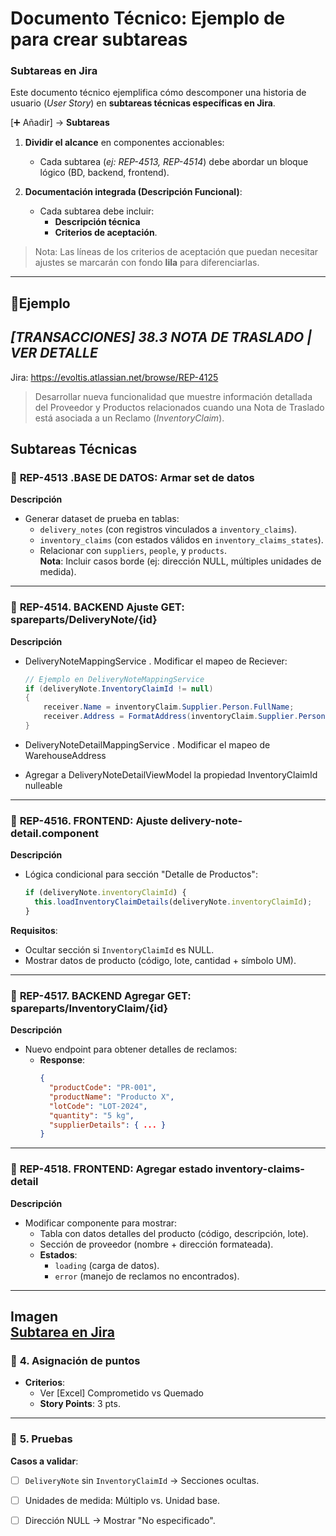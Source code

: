 #  **Documento Técnico: Ejemplo de para crear subtareas**

### **Subtareas en Jira**  
Este documento técnico ejemplifica cómo descomponer una historia de usuario (*User Story*) en **subtareas técnicas específicas en Jira**.  

[➕ Añadir]  -> **Subtareas**

1. **Dividir el alcance** en componentes accionables:  
   - Cada subtarea (_ej: REP-4513, REP-4514_) debe abordar un bloque lógico (BD, backend, frontend).  

2. **Documentación integrada (**Descripción Funcional**)**:  
   - Cada subtarea debe incluir:  
     - **Descripción técnica**
     - **Criterios de aceptación**. 
  
  >Nota: Las líneas de los criterios de aceptación que puedan necesitar ajustes se marcarán con fondo **lila** para diferenciarlas.

---
  
 ## 📌**Ejemplo**
  
## *[TRANSACCIONES] 38.3 NOTA DE TRASLADO | VER DETALLE*

Jira: https://evoltis.atlassian.net/browse/REP-4125

>Desarrollar nueva funcionalidad que muestre información detallada del Proveedor y Productos relacionados cuando una Nota de Traslado está asociada a un Reclamo (*InventoryClaim*).  



## **Subtareas Técnicas**  

### 📝 **REP-4513 .BASE DE DATOS: Armar set de datos**  
**Descripción**  
- Generar dataset de prueba en tablas:  
  - `delivery_notes` (con registros vinculados a `inventory_claims`).  
  - `inventory_claims` (con estados válidos en `inventory_claims_states`).  
  - Relacionar con `suppliers`, `people`, y `products`.  
**Nota**: Incluir casos borde (ej: dirección NULL, múltiples unidades de medida).  

---

### 📝 **REP-4514. BACKEND Ajuste GET: spareparts/DeliveryNote/{id}**  
**Descripción**  
- DeliveryNoteMappingService . Modificar el mapeo de Reciever:
  ```csharp
  // Ejemplo en DeliveryNoteMappingService
  if (deliveryNote.InventoryClaimId != null) 
  {
      receiver.Name = inventoryClaim.Supplier.Person.FullName;
      receiver.Address = FormatAddress(inventoryClaim.Supplier.Person.Address);
  }
  ```  

- DeliveryNoteDetailMappingService . Modificar el mapeo de WarehouseAddress
- Agregar a DeliveryNoteDetailViewModel la propiedad InventoryClaimId nulleable

---

### 📝 **REP-4516. FRONTEND: Ajuste delivery-note-detail.component**  
**Descripción**  
- Lógica condicional para sección "Detalle de Productos":  
  ```typescript
  if (deliveryNote.inventoryClaimId) {
    this.loadInventoryClaimDetails(deliveryNote.inventoryClaimId);
  }
  ```  
**Requisitos**:  
- Ocultar sección si `InventoryClaimId` es NULL.  
- Mostrar datos de producto (código, lote, cantidad + símbolo UM).  

---

### 📝 **REP-4517. BACKEND Agregar GET: spareparts/InventoryClaim/{id}**  
**Descripción**  
- Nuevo endpoint para obtener detalles de reclamos:  
  - **Response**:  
    ```json
    {
      "productCode": "PR-001",
      "productName": "Producto X",
      "lotCode": "LOT-2024",
      "quantity": "5 kg",
      "supplierDetails": { ... }
    }
    ```  
---

### 📝 **REP-4518. FRONTEND: Agregar estado inventory-claims-detail**  
**Descripción**  
- Modificar componente para mostrar:  
  - Tabla con datos detalles del producto (código, descripción, lote).  
  - Sección de proveedor (nombre + dirección formateada).  
  - **Estados**:  
    - `loading` (carga de datos).  
    - `error` (manejo de reclamos no encontrados).  

---
**Imagen**  
[Subtarea en Jira](https://tecnovoznoroeste-my.sharepoint.com/:i:/r/personal/vcontreras_evoltis_com/Documents/Archivos%20de%20chat%20de%20Microsoft%20Teams/subtareas-ejemplos.png?csf=1&web=1&e=5bWjni)
---

### 🔢 **4. Asignación de puntos**  
- **Criterios**:  
  - Ver [Excel] Comprometido vs Quemado 
  - **Story Points**: 3 pts.  

---

### 🧪 **5. Pruebas**  
**Casos a validar**:  
- [ ] `DeliveryNote` sin `InventoryClaimId` → Secciones ocultas.  
- [ ] Unidades de medida: Múltiplo vs. Unidad base.  
- [ ] Dirección NULL → Mostrar "No especificado".  




<!--stackedit_data:
eyJoaXN0b3J5IjpbLTE3NTkwNjQyNjddfQ==
-->